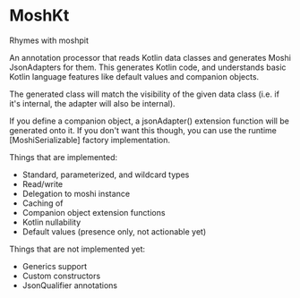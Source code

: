 MoshKt
======

Rhymes with moshpit

An annotation processor that reads Kotlin data classes and generates Moshi JsonAdapters for them.
This generates Kotlin code, and understands basic Kotlin language features like default values
and companion objects.

The generated class will match the visibility of the given data class (i.e. if it's internal, the
adapter will also be internal).

If you define a companion object, a jsonAdapter() extension function will be generated onto it.
If you don't want this though, you can use the runtime [MoshiSerializable] factory implementation.

Things that are implemented:
  * Standard, parameterized, and wildcard types
  * Read/write
  * Delegation to moshi instance
  * Caching of 
  * Companion object extension functions
  * Kotlin nullability
  * Default values (presence only, not actionable yet)

Things that are not implemented yet:
  * Generics support
  * Custom constructors
  * JsonQualifier annotations
